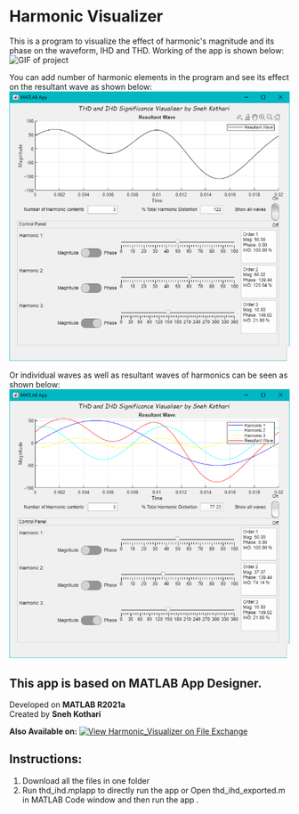 # Harmonic Visualizer
This is a program to visualize the effect of harmonic's magnitude and its phase on the waveform, IHD and THD. 
Working of the app is shown below:
![GIF of project](https://github.com/snehkothari28/Harmonic_Visualizer/blob/main/media/Example.gif)

You can add number of harmonic elements in the program and see its effect on the resultant wave as shown below:
![Image of project](https://github.com/snehkothari28/Harmonic_Visualizer/blob/main/media/thd_ihd%20pic%201.png)

Or individual waves as well as resultant waves of harmonics can be seen as shown below:
![Image of project](https://github.com/snehkothari28/Harmonic_Visualizer/blob/main/media/thd_ihd%20pic%202.png)

## This app is based on MATLAB App Designer.

Developed on **MATLAB R2021a** <br />
Created by **Sneh Kothari**

**Also Available on:**
[![View Harmonic_Visualizer on File Exchange](https://www.mathworks.com/matlabcentral/images/matlab-file-exchange.svg)](https://in.mathworks.com/matlabcentral/fileexchange/89704-harmonic_visualizer)

## Instructions:

1. Download all the files in one folder <br />
2. Run thd_ihd.mplapp to directly run the app 
                or
   Open thd_ihd_exported.m in MATLAB Code window and then run the app .
